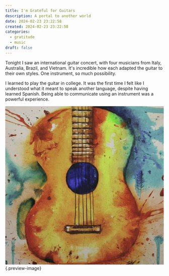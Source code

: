 ```yaml
---
title: I'm Grateful for Guitars
description: A portal to another world
date: 2024-02-23 23:22:58
created: 2024-02-23 23:22:58
categories:
  - gratitude
  - music
draft: false
---
```

Tonight I saw an international guitar concert, with four musicians from Italy, Australia, Brazil, and Vietnam. It's incredible how each adapted the guitar to their own styles. One instrument, so much possibility. 

I learned to play the guitar in college. It was the first time I felt like I understood what it meant to speak another language, despite having learned Spanish. Being able to communicate using an instrument was a powerful experience. 

![Guitars](../img/gemini-guitar.jpeg){.preview-image}
